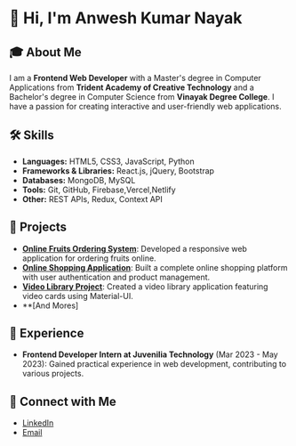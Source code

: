 # 👋 Hi, I'm Anwesh Kumar Nayak

## 🎓 About Me
I am a **Frontend Web Developer** with a Master's degree in Computer Applications from **Trident Academy of Creative Technology** and a Bachelor's degree in Computer Science from **Vinayak Degree College**. I have a passion for creating interactive and user-friendly web applications.

## 🛠️ Skills
- **Languages:** HTML5, CSS3, JavaScript, Python
- **Frameworks & Libraries:** React.js, jQuery, Bootstrap
- **Databases:** MongoDB, MySQL
- **Tools:** Git, GitHub, Firebase,Vercel,Netlify
- **Other:** REST APIs, Redux, Context API

## 🌟 Projects
- **[Online Fruits Ordering System](#)**: Developed a responsive web application for ordering fruits online.
- **[Online Shopping Application](#)**: Built a complete online shopping platform with user authentication and product management.
- **[Video Library Project](#)**: Created a video library application featuring video cards using Material-UI.
- **[And Mores]

## 💼 Experience
- **Frontend Developer Intern at Juvenilia Technology** (Mar 2023 - May 2023): Gained practical experience in web development, contributing to various projects.


## 🔗 Connect with Me
- [LinkedIn](https://www.linkedin.com/in/anwesh-nayak-58b35a298/)
- [Email](mailto:anweshnayak111@gmail.com)



